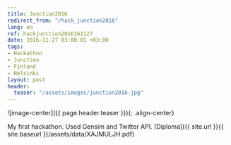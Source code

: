 ```yaml
---
title: Junction2016
redirect_from: "/hack_junction2016"
lang: en
ref: hackjunction2016161127
date: 2016-11-27 03:00:01 +03:00
tags:
- Hackathon
- Junction
- Finland
- Helsinki
layout: post
header:
  teaser: "/assets/images/junction2016.jpg"
---
```


![image-center]({{ page.header.teaser }}){: .align-center}

My first hackathon. Used Gensim and Twitter API. [Diploma]({{ site.url }}{{ site.baseurl }}/assets/data/XAJMULJH.pdf)
